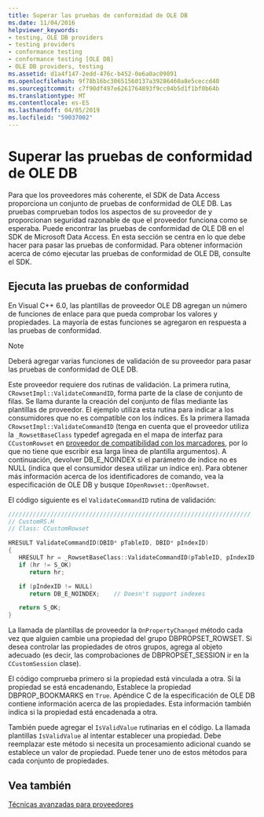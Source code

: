 ```yaml
---
title: Superar las pruebas de conformidad de OLE DB
ms.date: 11/04/2016
helpviewer_keywords:
- testing, OLE DB providers
- testing providers
- conformance testing
- conformance testing [OLE DB]
- OLE DB providers, testing
ms.assetid: d1a4f147-2edd-476c-b452-0e6a0ac09891
ms.openlocfilehash: 9f78b16bc30651560137a39286460a8e5ceccd40
ms.sourcegitcommit: c7f90df497e6261764893f9cc04b5d1f1bf0b64b
ms.translationtype: MT
ms.contentlocale: es-ES
ms.lasthandoff: 04/05/2019
ms.locfileid: "59037002"
---
```

# <a name="passing-ole-db-conformance-tests"></a>Superar las pruebas de conformidad de OLE DB

Para que los proveedores más coherente, el SDK de Data Access proporciona un conjunto de pruebas de conformidad de OLE DB. Las pruebas comprueban todos los aspectos de su proveedor de y proporcionan seguridad razonable de que el proveedor funciona como se esperaba. Puede encontrar las pruebas de conformidad de OLE DB en el SDK de Microsoft Data Access. En esta sección se centra en lo que debe hacer para pasar las pruebas de conformidad. Para obtener información acerca de cómo ejecutar las pruebas de conformidad de OLE DB, consulte el SDK.

## <a name="running-the-conformance-tests"></a>Ejecuta las pruebas de conformidad

En Visual C++ 6.0, las plantillas de proveedor OLE DB agregan un número de funciones de enlace para que pueda comprobar los valores y propiedades. La mayoría de estas funciones se agregaron en respuesta a las pruebas de conformidad.

> [!NOTE]
> Deberá agregar varias funciones de validación de su proveedor para pasar las pruebas de conformidad de OLE DB.

Este proveedor requiere dos rutinas de validación. La primera rutina, `CRowsetImpl::ValidateCommandID`, forma parte de la clase de conjunto de filas. Se llama durante la creación del conjunto de filas mediante las plantillas de proveedor. El ejemplo utiliza esta rutina para indicar a los consumidores que no es compatible con los índices. Es la primera llamada `CRowsetImpl::ValidateCommandID` (tenga en cuenta que el proveedor utiliza la `_RowsetBaseClass` typedef agregada en el mapa de interfaz para `CCustomRowset` en [proveedor de compatibilidad con los marcadores](../../data/oledb/provider-support-for-bookmarks.md), por lo que no tiene que escribir esa larga línea de plantilla argumentos). A continuación, devolver DB_E_NOINDEX si el parámetro de índice no es NULL (indica que el consumidor desea utilizar un índice en). Para obtener más información acerca de los identificadores de comando, vea la especificación de OLE DB y busque `IOpenRowset::OpenRowset`.

El código siguiente es el `ValidateCommandID` rutina de validación:

```cpp
/////////////////////////////////////////////////////////////////////
// CustomRS.H
// Class: CCustomRowset

HRESULT ValidateCommandID(DBID* pTableID, DBID* pIndexID)
{
   HRESULT hr = _RowsetBaseClass::ValidateCommandID(pTableID, pIndexID);
   if (hr != S_OK)
      return hr;

   if (pIndexID != NULL)
      return DB_E_NOINDEX;    // Doesn't support indexes

   return S_OK;
}
```

La llamada de plantillas de proveedor la `OnPropertyChanged` método cada vez que alguien cambie una propiedad del grupo DBPROPSET_ROWSET. Si desea controlar las propiedades de otros grupos, agrega al objeto adecuado (es decir, las comprobaciones de DBPROPSET_SESSION ir en la `CCustomSession` clase).

El código comprueba primero si la propiedad está vinculada a otra. Si la propiedad se está encadenando, Establece la propiedad DBPROP_BOOKMARKS en `True`. Apéndice C de la especificación de OLE DB contiene información acerca de las propiedades. Esta información también indica si la propiedad está encadenada a otra.

También puede agregar el `IsValidValue` rutinarias en el código. La llamada plantillas `IsValidValue` al intentar establecer una propiedad. Debe reemplazar este método si necesita un procesamiento adicional cuando se establece un valor de propiedad. Puede tener uno de estos métodos para cada conjunto de propiedades.

## <a name="see-also"></a>Vea también

[Técnicas avanzadas para proveedores](../../data/oledb/advanced-provider-techniques.md)